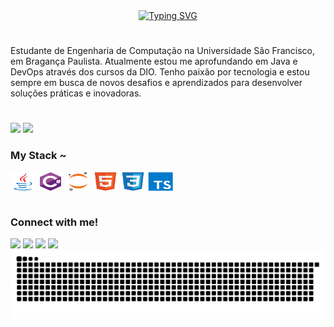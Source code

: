 <div align="center">
  <a href="https://git.io/typing-svg">
    <img src="https://readme-typing-svg.demolab.com?font=Fira+Code&weight=700&size=25&pause=1000&color=37B6A8&width=435&lines=Renan+Amc+-+Computer+engineer" alt="Typing SVG">
  </a>
</div>

#

<p align="left">
  Estudante de Engenharia de Computação na Universidade São Francisco, em Bragança Paulista.  
  Atualmente estou me aprofundando em Java e DevOps através dos cursos da DIO.  
  Tenho paixão por tecnologia e estou sempre em busca de novos desafios e aprendizados para desenvolver soluções práticas e inovadoras.
</p>

#

<img src="https://github-readme-stats.vercel.app/api?username=renan-amc&show_icons=true&theme=tokyonight" />

<img src="https://github-readme-stats.vercel.app/api/top-langs/?username=renan-amc&hide_progress=false&theme=tokyonight" />

<h3>My Stack ~</h3>
<div style="display: inline_block">
  <img align="center" alt="renan-amc" height="30" width="40" src="https://raw.githubusercontent.com/devicons/devicon/master/icons/java/java-original.svg">
  <img align="center" alt="renan-amc" height="30" width="40" src="https://raw.githubusercontent.com/devicons/devicon/master/icons/csharp/csharp-original.svg">
  <img align="center" alt="renan-amc" height="30" width="40" src="https://raw.githubusercontent.com/devicons/devicon/master/icons/jupyter/jupyter-original.svg">
  <img align="center" alt="renan-amc" height="30" width="40" src="https://raw.githubusercontent.com/devicons/devicon/master/icons/html5/html5-original.svg">
  <img align="center" alt="renan-amc" height="30" width="40" src="https://raw.githubusercontent.com/devicons/devicon/master/icons/css3/css3-original.svg">
  <img align="center" alt="renan-amc" height="30" width="40" src="https://raw.githubusercontent.com/devicons/devicon/master/icons/typescript/typescript-plain.svg">
</div>


<br>


<h3>Connect with me!</h3>

<div> 
  <a href="https://instagram.com/renanzi_nn/" target="_blank"><img src="https://img.shields.io/badge/-Instagram-%23E4405F?style=for-the-badge&logo=instagram&logoColor=white" target="_blank"></a>
 <a href="https://discord.gg/wYb95hE5" target="_blank"><img src="https://img.shields.io/badge/Discord-7289DA?style=for-the-badge&logo=discord&logoColor=white" target="_blank"></a> 
<a href = "mailto:renanmv10@hotmail.com"><img src="https://img.shields.io/badge/-Hotmail-%23333?style=for-the-badge&logo=gmail&logoColor=white" target="_blank"></a>
<a href="https://www.linkedin.com/in/renan-couto-307109237/" target="_blank"><img src="https://img.shields.io/badge/-LinkedIn-%230077B5?style=for-the-badge&logo=linkedin&logoColor=white" target="_blank"></a> 
</div>

<picture align="center">
  <source media="(prefers-color-scheme: dark)" srcset="https://raw.githubusercontent.com/renan-amc/renan-amc/output/github-contribution-grid-snake-dark.svg">
  <source media="(prefers-color-scheme: light)" srcset="https://raw.githubusercontent.com/renan-amc/renan-amc/output/github-contribution-grid-snake-dark.svg">
  <img align="center" alt="github contribution grid snake animation" src="https://raw.githubusercontent.com/renan-amc/renan-amc/output/github-contribution-grid-snake.svg">
</picture>

